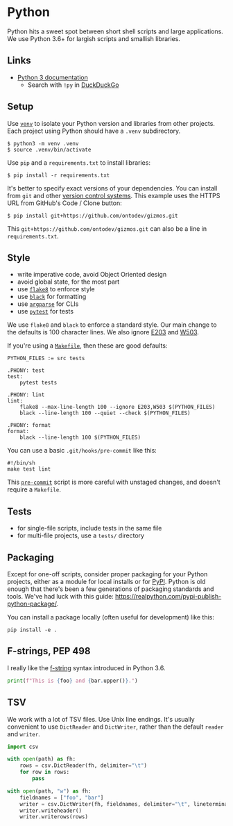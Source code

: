 # Python

Python hits a sweet spot between short shell scripts and large applications.
We use Python 3.6+ for largish scripts and smallish libraries.

## Links

- [Python 3 documentation](https://docs.python.org/3/)
    - Search with `!py` in [DuckDuckGo](https://duckduckgo.com)

## Setup

Use [`venv`](https://docs.python.org/3/library/venv.html)
to isolate your Python version and libraries from other projects.
Each project using Python should have a `.venv` subdirectory.

```shell
$ python3 -m venv .venv
$ source .venv/bin/activate
```

Use `pip` and a `requirements.txt` to install libraries:

```shell
$ pip install -r requirements.txt
```

It's better to specify exact versions of your dependencies.
You can install from `git` and other
[version control systems](https://pip.pypa.io/en/stable/cli/pip_install/#vcs-support).
This example uses the HTTPS URL from GitHub's Code / Clone button:

```shell
$ pip install git+https://github.com/ontodev/gizmos.git
```

This `git+https://github.com/ontodev/gizmos.git` can also be a line in `requirements.txt`.

## Style

- write imperative code, avoid Object Oriented design
- avoid global state, for the most part
- use [`flake8`](https://pypi.org/project/flake8/) to enforce style
- use [`black`](https://black.readthedocs.io/en/stable/) for formatting
- use [`argparse`](https://docs.python.org/3/library/argparse.html) for CLIs
- use [`pytest`](https://docs.pytest.org/en/latest/) for tests

We use `flake8` and `black` to enforce a standard style.
Our main change to the defaults is 100 character lines.
We also ignore [E203](https://www.flake8rules.com/rules/E203.html)
and [W503](https://www.flake8rules.com/rules/W503.html).

If you're using a [`Makefile`](Makefile), then these are good defaults:

```make
PYTHON_FILES := src tests

.PHONY: test
test:
	pytest tests

.PHONY: lint
lint:
	flake8 --max-line-length 100 --ignore E203,W503 $(PYTHON_FILES)
	black --line-length 100 --quiet --check $(PYTHON_FILES)

.PHONY: format
format:
	black --line-length 100 $(PYTHON_FILES)
```

You can use a basic `.git/hooks/pre-commit` like this:

```
#!/bin/sh
make test lint
```

This [`pre-commit`](pre-commit) script is more careful with unstaged changes,
and doesn't require a `Makefile`.

## Tests

- for single-file scripts, include tests in the same file
- for multi-file projects, use a `tests/` directory

## Packaging

Except for one-off scripts, consider proper packaging for your Python projects,
either as a module for local installs or for [PyPI](https://pypi.org).
Python is old enough that there's been a few generations
of packaging standards and tools.
We've had luck with this guide:
<https://realpython.com/pypi-publish-python-package/>.

You can install a package locally (often useful for development) like this:

```
pip install -e .
```

## F-strings, PEP 498

I really like the [f-string](https://www.python.org/dev/peps/pep-0498/)
syntax introduced in Python 3.6.

```python
print(f"This is {foo} and {bar.upper()}.")
```

## TSV

We work with a lot of TSV files.
Use Unix line endings.
It's usually convenient to use `DictReader` and `DictWriter`,
rather than the default `reader` and `writer`.

```python
import csv

with open(path) as fh:
    rows = csv.DictReader(fh, delimiter="\t")
    for row in rows:
        pass

with open(path, "w") as fh:
    fieldnames = ["foo", "bar"]
    writer = csv.DictWriter(fh, fieldnames, delimiter="\t", lineterminator="\n")
    writer.writeheader()
    writer.writerows(rows)
```
